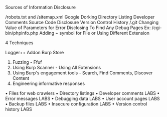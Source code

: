 Sources of Information Disclosure

/robots.txt and /sitemap.xml
Google Dorking
Directory Listing
Developer Comments
Source Code Disclosure
Version Control History  /.git
Changing Value of Parameters for Error Disclosing
To Find Any Debug Pages   Ex: /cgi-bin/phpinfo.php
Adding ~ symbol for File or Using Different Extension

4 Techniques 

Logger++ Addon Burp Store

 1. Fuzzing									-  	Ffuf
 2. Using Burp Scanner		- Using All Extensions
 3. Using Burp's engagement tools            -    	Search, Find Comments, Discover Content
 4. Engineering informative responses


• Files for web crawlers
• Directory listings
• Developer comments LABS
• Error messages LABS
• Debugging data LABS
• User account pages LABS
• Backup files LABS
• Insecure configuration LABS
• Version control history LABS
